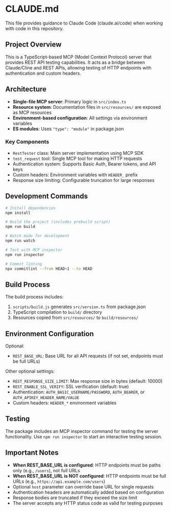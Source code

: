 # CLAUDE.md

This file provides guidance to Claude Code (claude.ai/code) when working with code in this repository.

## Project Overview

This is a TypeScript-based MCP (Model Context Protocol) server that provides REST API testing capabilities. It acts as a bridge between Claude/Cline and REST APIs, allowing testing of HTTP endpoints with authentication and custom headers.

## Architecture

- **Single-file MCP server**: Primary logic in `src/index.ts`
- **Resource system**: Documentation files in `src/resources/` are exposed as MCP resources
- **Environment-based configuration**: All settings via environment variables
- **ES modules**: Uses `"type": "module"` in package.json

### Key Components

- `RestTester` class: Main server implementation using MCP SDK
- `test_request` tool: Single MCP tool for making HTTP requests
- Authentication system: Supports Basic Auth, Bearer tokens, and API keys
- Custom headers: Environment variables with `HEADER_` prefix
- Response size limiting: Configurable truncation for large responses

## Development Commands

```bash
# Install dependencies
npm install

# Build the project (includes prebuild script)
npm run build

# Watch mode for development
npm run watch

# Test with MCP inspector
npm run inspector

# Commit linting
npx commitlint --from HEAD~1 --to HEAD
```

## Build Process

The build process includes:
1. `scripts/build.js` generates `src/version.ts` from package.json
2. TypeScript compilation to `build/` directory
3. Resources copied from `src/resources/` to `build/resources/`

## Environment Configuration

Optional:
- `REST_BASE_URL`: Base URL for all API requests (if not set, endpoints must be full URLs)

Other optional settings:
- `REST_RESPONSE_SIZE_LIMIT`: Max response size in bytes (default: 10000)
- `REST_ENABLE_SSL_VERIFY`: SSL verification (default: true)
- Authentication: `AUTH_BASIC_USERNAME/PASSWORD`, `AUTH_BEARER`, or `AUTH_APIKEY_HEADER_NAME/VALUE`
- Custom headers: `HEADER_*` environment variables

## Testing

The package includes an MCP inspector command for testing the server functionality. Use `npm run inspector` to start an interactive testing session.

## Important Notes

- **When REST_BASE_URL is configured**: HTTP endpoints must be paths only (e.g., `/users`), not full URLs
- **When REST_BASE_URL is NOT configured**: HTTP endpoints must be full URLs (e.g., `https://api.example.com/users`)
- Optional `host` parameter can override base URL for single requests
- Authentication headers are automatically added based on configuration
- Response bodies are truncated if they exceed the size limit
- The server accepts any HTTP status code as valid for testing purposes
